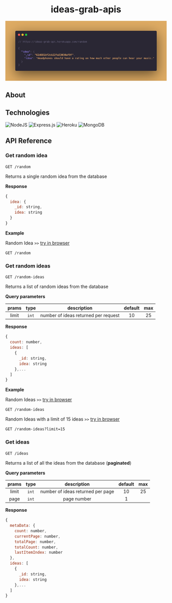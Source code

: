 <h1 align="center"> ideas-grab-apis </h1>

<p align="center">
  <img src="./public/heading.png" />
</p>

## About

## Technologies
![NodeJS](https://img.shields.io/badge/node.js-6DA55F?style=for-the-badge&logo=node.js&logoColor=white)
![Express.js](https://img.shields.io/badge/express.js-%23404d59.svg?style=for-the-badge&logo=express&logoColor=%2361DAFB)
![Heroku](https://img.shields.io/badge/heroku-%23430098.svg?style=for-the-badge&logo=heroku&logoColor=white)
![MongoDB](https://img.shields.io/badge/MongoDB-%234ea94b.svg?style=for-the-badge&logo=mongodb&logoColor=white)

## API Reference 

### Get random idea

```HTTP
GET /random
```

Returns a single random idea from the database

**Response**

```js
{
  idea: {
    _id: string,
    idea: string
  }
}
```


**Example**

Random Idea `>>` [try in browser](https://ideas-grab-api.herokuapp.com/random)

```HTTP
GET /random
```

### Get random ideas

```HTTP
GET /random-ideas
```

Returns a list of random ideas from the database

**Query parameters**

| prams 	|  type 	|              description             	| default 	| max 	|
|:-----:	|:-----:	|:------------------------------------:	|:-------:	|:---:	|
| limit 	| `int` 	| number of ideas returned per request 	|    10   	|  25 	|                                                              

**Response**

```js
{
  count: number,
  ideas: [
    {
      _id: string,
      idea: string
    },...
  ]
}
```

**Example**

Random Ideas `>>` [try in browser](https://ideas-grab-api.herokuapp.com/random-ideas)

```HTTP
GET /random-ideas
```

Random Ideas with a limit of 15 ideas `>>` [try in browser](https://ideas-grab-api.herokuapp.com/random-ideas?limit=15)

```HTTP
GET /random-ideas?limit=15
```


### Get ideas

```HTTP
GET /ideas
```

Returns a list of all the ideas from the database (__paginated__)

**Query parameters**

| prams 	|  type 	|            description            	| default 	| max 	|
|:-----:	|:-----:	|:---------------------------------:	|:-------:	|:---:	|
| limit 	| `int` 	| number of ideas returned per page 	|    10   	|  25 	|
|  page 	| `int` 	| page number                       	|    1    	|     	|
                                                          

**Response**

```js
{
  metaData: {
    count: number,
    currentPage: number,
    totalPage: number,
    totalCount: number,
    lastItemIndex: number
  },
  ideas: [
    {
      _id: string,
      idea: string
    },...
  ]
}
```
